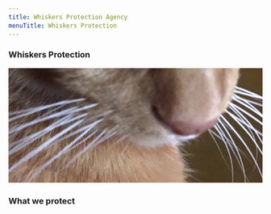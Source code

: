 ```yaml
---
title: Whiskers Protection Agency
menuTitle: Whiskers Protection
---
```



### Whiskers Protection
![Whiskers](./whiskersNear.jpg)


### What we protect


 
